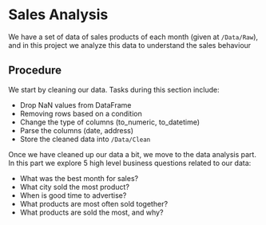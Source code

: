 # Sales Analysis
We have a set of data of sales products of each month (given at `/Data/Raw`), and in this project we analyze this data to understand the sales behaviour

## Procedure
We start by cleaning our data. Tasks during this section include:
- Drop NaN values from DataFrame
- Removing rows based on a condition
- Change the type of columns (to_numeric, to_datetime)
- Parse the columns (date, address)
- Store the cleaned data into `/Data/Clean`

Once we have cleaned up our data a bit, we move to the data analysis part. In this part we explore 5 high level business questions related to our data:
- What was the best month for sales?
- What city sold the most product?
- When is good time to advertise?
- What products are most often sold together?
- What products are sold the most, and why?
